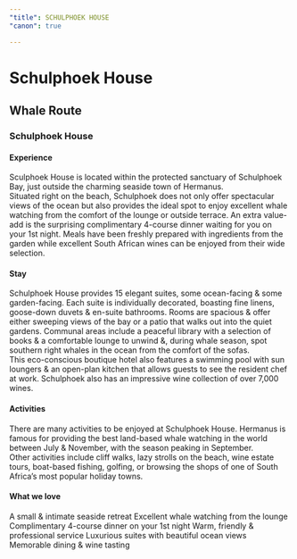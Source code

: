 ```yaml
---
"title": SCHULPHOEK HOUSE
"canon": true

---
```


# Schulphoek House
## Whale Route
### Schulphoek House

#### Experience
Sculphoek House is located within the protected sanctuary of Schulphoek Bay, just outside the charming seaside town of Hermanus.  
Situated right on the beach, Schulphoek does not only offer spectacular views of the ocean but also provides the ideal spot to enjoy excellent whale watching from the comfort of the lounge or outside terrace.
An extra value-add is the surprising complimentary 4-course dinner waiting for you on your 1st night.  Meals have been freshly prepared with ingredients from the garden while excellent South African wines can be enjoyed from their wide selection.

#### Stay
Schulphoek House provides 15 elegant suites, some ocean-facing &amp; some garden-facing.
Each suite is individually decorated, boasting fine linens, goose-down duvets &amp; en-suite bathrooms. Rooms are spacious &amp; offer either sweeping views of the bay or a patio that walks out into the quiet gardens.
Communal areas include a peaceful library with a selection of books &amp; a comfortable lounge to unwind &amp;, during whale season, spot southern right whales in the ocean from the comfort of the sofas.  
This eco-conscious boutique hotel also features a swimming pool with sun loungers &amp; an open-plan kitchen that allows guests to see the resident chef at work.  Schulphoek also has an impressive wine collection of over 7,000 wines.

#### Activities
There are many activities to be enjoyed at Schulphoek House.  Hermanus is famous for providing the best land-based whale watching in the world between July &amp; November, with the season peaking in September.  
Other activities include cliff walks, lazy strolls on the beach, wine estate tours, boat-based fishing, golfing, or browsing the shops of one of South Africa’s most popular holiday towns.


#### What we love
A small &amp; intimate seaside retreat
Excellent whale watching from the lounge
Complimentary 4-course dinner on your 1st night
Warm, friendly &amp; professional service
Luxurious suites with beautiful ocean views
Memorable dining &amp; wine tasting